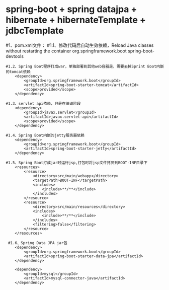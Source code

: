 # spring-boot + spring datajpa + hibernate + hibernateTemplate + jdbcTemplate
#1、pom.xml文件：
	#1.1、修改代码后自动生效依赖，Reload Java classes without restarting the container
		<dependency>
		    <groupId>org.springframework.boot</groupId>
		    <artifactId>spring-boot-devtools</artifactId>
		</dependency>
	
	#1.2、Spring Boot程序打成war，单独部署到其他web容器是，需要去掉Sprint Boot内嵌的tomcat依赖
		<dependency>
            <groupId>org.springframework.boot</groupId>
            <artifactId>spring-boot-starter-tomcat</artifactId>
            <scope>provided</scope>
        </dependency>
	
    #1.3、servlet api依赖，只是在编译阶段     
		<dependency>
			<groupId>javax.servlet</groupId>
			<artifactId>javax.servlet-api</artifactId>
			<scope>provided</scope>
		</dependency>
		
	#1.4、Spring Boot内嵌的jetty服务器依赖
		<dependency>
		    <groupId>org.springframework.boot</groupId>
		    <artifactId>spring-boot-starter-jetty</artifactId>
		</dependency>
		
	#1.5、Spring Boot打成jar时运行jsp,打包时将jsp文件拷贝到BOOT-INF目录下  
		<resources>  
            <resource>
                <directory>src/main/webapp</directory>
                <targetPath>BOOT-INF</targetPath>  
                <includes>  
                    <include>**/**</include>  
                </includes>  
            </resource>  
            <resource>  
                <directory>src/main/resources</directory>  
                <includes>  
                    <include>**/**</include>  
                </includes>  
                <filtering>false</filtering>  
            </resource>  
        </resources>
     
     #1.6、Spring Data JPA jar包   
        <dependency>
            <groupId>org.springframework.boot</groupId>
            <artifactId>spring-boot-starter-data-jpa</artifactId>
        </dependency>
        
        <dependency>
		    <groupId>mysql</groupId>
		    <artifactId>mysql-connector-java</artifactId>
		</dependency>
        
